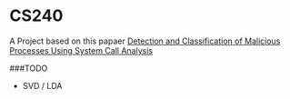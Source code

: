 # CS240

A Project based on this papaer [Detection and Classification of Malicious Processes Using System Call Analysis](http://www.datafusionlab.org/sites/default/files/publications/rcanzanese_thesis.pdf)


###TODO
<ul>
<li>SVD / LDA</li>

</ul>
